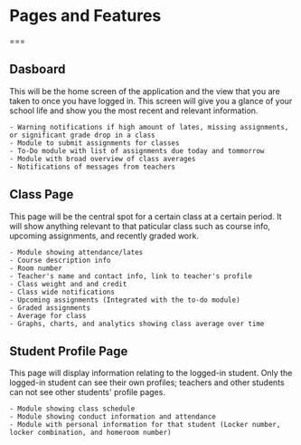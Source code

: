 # Pages and Features
===

## Dasboard

This will be the home screen of the application and the view that you are taken to once you have logged in. This screen will give you a glance of your school life and show you the most recent and relevant information.

	- Warning notifications if high amount of lates, missing assignments, or significant grade drop in a class
	- Module to submit assignments for classes
	- To-Do module with list of assignments due today and tommorrow
	- Module with broad overview of class averages
	- Notifications of messages from teachers

## Class Page

This page will be the central spot for a certain class at a certain period. It will show anything relevant to that paticular class such as course info, upcoming assignments, and recently graded work.

	- Module showing attendance/lates
	- Course description info
	- Room number
	- Teacher's name and contact info, link to teacher's profile
	- Class weight and and credit
	- Class wide notifications
	- Upcoming assignments (Integrated with the to-do module)
	- Graded assignments
	- Average for class
	- Graphs, charts, and analytics showing class average over time

## Student Profile Page

This page will display information relating to the logged-in student. Only the logged-in student can see their own profiles; teachers and other students can not see other students' profile pages.

	- Module showing class schedule
	- Module showing conduct information and attendance
	- Module with personal information for that student (Locker number, locker combination, and homeroom number)